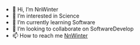 - 👋 Hi, I’m NnWinter
- 👀 I’m interested in Science
- 🌱 I’m currently learning Software
- 💞️ I’m looking to collaborate on SoftwareDevelop
- 📫 How to reach me [NnWinter](https://t.me/NnWinter)

<!---
is a ✨ special ✨ repository because its `README.md` (this file) appears on your GitHub profile.
You can click the Preview link to take a look at your changes.
But No One Cares to read this so what ever LOL.
--->
